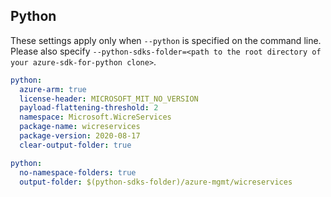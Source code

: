 ## Python

These settings apply only when `--python` is specified on the command line.
Please also specify `--python-sdks-folder=<path to the root directory of your azure-sdk-for-python clone>`.

```yaml $(python)
python:
  azure-arm: true
  license-header: MICROSOFT_MIT_NO_VERSION
  payload-flattening-threshold: 2
  namespace: Microsoft.WicreServices
  package-name: wicreservices
  package-version: 2020-08-17
  clear-output-folder: true
```

```yaml $(python)
python:
  no-namespace-folders: true
  output-folder: $(python-sdks-folder)/azure-mgmt/wicreservices
```

